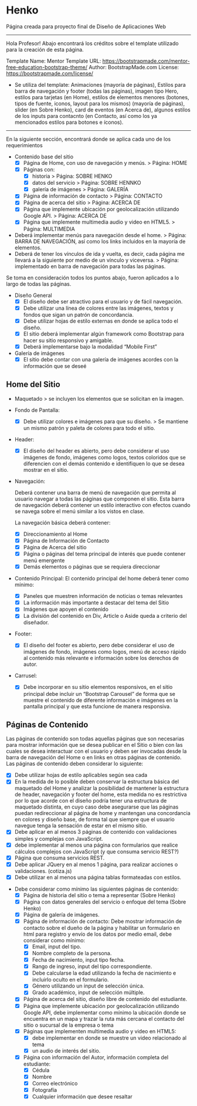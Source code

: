 # Henko
Página creada para proyecto final de Diseño de Aplicaciones Web

-------------------------------------------------------------------------------------------
Hola Profesor! 
Abajo encontrará los créditos sobre el template utilizado para la creación de esta página.

Template Name: Mentor
Template URL: https://bootstrapmade.com/mentor-free-education-bootstrap-theme/
Author: BootstrapMade.com
License: https://bootstrapmade.com/license/

- Se utiliza del template: Animaciones (mayoría de páginas), Estilos para barra de navegación y footer (todas las páginas),  imagen tipo Hero, estilos para tarjetas (en Home), estilos de elementos menores (botones, tipos de fuente, iconos, layout para los mismos) (mayoría de páginas), slider (en Sobre Henko), card de eventos (en Acerca de), algunos estilos de los inputs para contacnto (en Contacto, así como los ya mencionados estilos para botones e íconos).

-------------------------------------------------------------------------------------------
En la siguiente sección, encontrará donde se aplica cada uno de los requerimientos

- Contenido base del sitio
    - [x]  Página de Home, con uso de navegación y menús. > Página: HOME
    - [x]  Páginas con:
        - [x]  historia > Página: SOBRE HENKO
        - [x]  datos del servicio > Página: SOBRE HENNKO
        - [x]  galería de imágenes > Página: GALERÍA
    - [x]  Página de información de contacto > Página: CONTACTO
    - [x]  Página de acerca del sitio > Página: ACERCA DE
    - [x]  Página que implemente ubicación por geolocalización utilizando Google API. > Página: ACERCA DE
    - [x]  Página que implemente multimedia audio y video en HTML5. > Página: MULTIMEDIA
- Deberá implementar menús para navegación desde el home. > Página: BARRA DE NAVEGACIÓN, así como los links incluidos en la mayoría de elementos.
- Deberá de tener los vínculos de ida y vuelta, es decir, cada página me llevará a la siguiente por medio de un vínculo y viceversa. > Página: implementado en barra de navegación para todas las páginas.

Se toma en consideración todos los puntos abajo, fueron aplicados a lo largo de todas las páginas.
- Diseño General
    - [x]  El diseño debe ser atractivo para el usuario y de fácil navegación.
    - [x]  Debe utilizar una línea de colores entre las imágenes, textos y fondos que sigan un patrón de concordancia.
    - [x]  Debe utilizar hojas de estilo externas en donde se aplica todo el diseño.
    - [x]  El sitio deberá implementar algún framework como Bootstrap para hacer su sitio responsivo y amigable.
    - [x]  Deberá implementarse bajo la modalidad “Mobile First”
- Galería de imágenes
    - [x]  El sitio debe contar con una galería de imágenes acordes con la información que se deseé

## Home del Sitio
- Maquetado > se incluyen los elementos que se solicitan en la imagen.
- Fondo de Pantalla:
    - [x]  Debe utilizar colores e imágenes para que su diseño. > Se mantiene un mismo patrón y paleta de colores para todo el sitio.
- Header:
    - [x]  El diseño del header es abierto, pero debe considerar el uso imágenes de fondo, imágenes como logos, textos coloridos que se diferencien con el demás contenido e identifiquen lo que se desea mostrar en el sitio.
- Navegación:
    
    Deberá contener una barra de menú de navegación que permita al usuario navegar a todas las páginas que componen el sitio. Esta barra de navegación deberá contener un estilo interactivo con efectos cuando se navega sobre el menú similar a los vistos en clase.
    
    La navegación básica deberá contener:
    
    - [x]  Direccionamiento al Home
    - [x]  Página de Información de Contacto
    - [x]  Página de Acerca del sitio
    - [x]  Página o páginas del tema principal de interés que puede contener menú emergente
    - [x]  Demás elementos o páginas que se requiera direccionar
- Contenido Principal: El contenido principal del home deberá tener como mínimo:
    - [x]  Paneles que muestren información de noticias o temas relevantes
    - [x]  La información más importante a destacar del tema del Sitio
    - [x]  Imágenes que apoyen el contenido
    - [x]  La división del contenido en Div, Article o Aside queda a criterio del diseñador.
- Footer:
    - [x]  El diseño del footer es abierto, pero debe considerar el uso de imágenes de fondo, imágenes como logos, menú de acceso rápido al contenido más relevante e información sobre los derechos de autor.
- Carrusel:
    - [x]  Debe incorporar en su sitio elementos responsivos, en el sitio principal debe incluir un “Bootstrap Carousel” de forma que se muestre el contenido de diferente información e imágenes en la pantalla principal y que esta funcione de manera responsiva.

## Páginas de Contenido

Las páginas de contenido son todas aquellas páginas que son necesarias para mostrar información que se desea publicar en el Sitio o bien con las cuales se desea interactuar con el usuario y deben ser invocadas desde la barra de navegación del Home o en links en otras páginas de contenido. Las páginas de contenido deben considerar lo siguiente:

- [x]  Debe utilizar hojas de estilo aplicables según sea cada
- [x]  En la medida de lo posible deben conservar la estructura básica del maquetado del Home y analizar la posibilidad de mantener la estructura de header, navegación y footer del home, esta medida no es restrictiva por lo que acorde con el diseño podría tener una estructura de maquetado distinta, en cuyo caso debe asegurarse que las páginas puedan redireccionar al página de home y mantengan una concordancia en colores y diseño base, de forma tal que siempre que el usuario navegue tenga la sensación de estar en el mismo sitio.
- [x]  Debe aplicar en al menos 3 páginas de contenido con validaciones simples y complejas con JavaScript.
- [x]  debe implementar al menos una página con formularios que realice cálculos complejos con JavaScript (y que consuma servicio REST?)
- [x]  Página que consuma servicios REST.
- [x]  Debe aplicar JQuery en al menos 1 página, para realizar acciones o validaciones. (cotiza.js)
- [x]  Debe utilizar en al menos una página tablas formateadas con estilos.

- Debe considerar como mínimo las siguientes páginas de contenido:
    - [x]  Página de historia del sitio o tema a representar (Sobre Henko)
    - [x]  Página con datos generales del servicio o enfoque del tema (Sobre Henko)
    - [x]  Página de galería de imágenes.
    - [x]  Página de información de contacto: Debe mostrar información de contacto sobre el dueño de la página y habilitar un formulario en html para registro y envío de los datos por medio email, debe considerar como mínimo:
        - [x]  Email, input del tipo.
        - [x]  Nombre completo de la persona.
        - [x]  Fecha de nacimiento, input tipo fecha.
        - [x]  Rango de ingreso, input del tipo correspondiente.
        - [x]  Debe calcularse la edad utilizando la fecha de nacimiento e incluirlo oculto en el formulario.
        - [x]  Género utilizando un input de selección única.
        - [x]  Grado académico, input de selección múltiple.
    - [x]  Página de acerca del sitio, diseño libre de contenido del estudiante.
    - [x]  Página que implemente ubicación por geolocalización utilizando Google API, debe implementar como mínimo la ubicación donde se encuentra en un mapa y trazar la ruta más cercana el contacto del sitio o sucursal de la empresa o tema
    - [x]  Páginas que implementen multimedia audio y video en HTML5:
        - [x]  debe implementar en donde se muestre un video relacionado al tema
        - [x]  un audio de interés del sitio.
    - [x]  Página con información del Autor, información completa del estudiante:
        - [x]  Cédula
        - [x]  Nombre
        - [x]  Correo electrónico
        - [x]  Fotografía
        - [x]  Cualquier información que desee resaltar
